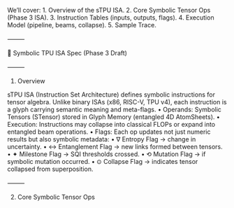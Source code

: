 We’ll cover:
	1.	Overview of the sTPU ISA.
	2.	Core Symbolic Tensor Ops (Phase 3 ISA).
	3.	Instruction Tables (inputs, outputs, flags).
	4.	Execution Model (pipeline, beams, collapse).
	5.	Sample Trace.

⸻

📘 Symbolic TPU ISA Spec (Phase 3 Draft)

⸻

1. Overview

sTPU ISA (Instruction Set Architecture) defines symbolic instructions for tensor algebra.
Unlike binary ISAs (x86, RISC-V, TPU v4), each instruction is a glyph carrying semantic meaning and meta-flags.
	•	Operands: Symbolic Tensors (STensor) stored in Glyph Memory (entangled 4D AtomSheets).
	•	Execution: Instructions may collapse into classical FLOPs or expand into entangled beam operations.
	•	Flags: Each op updates not just numeric results but also symbolic metadata:
	•	∇ Entropy Flag → change in uncertainty.
	•	↔ Entanglement Flag → new links formed between tensors.
	•	✦ Milestone Flag → SQI thresholds crossed.
	•	⟲ Mutation Flag → if symbolic mutation occurred.
	•	⊙ Collapse Flag → indicates tensor collapsed from superposition.

⸻

2. Core Symbolic Tensor Ops


